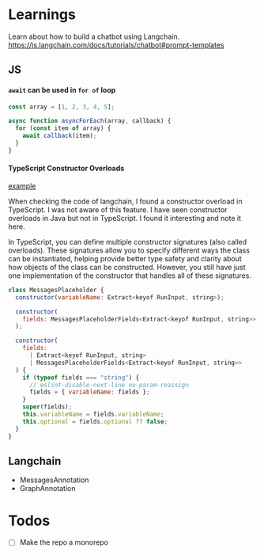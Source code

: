 # Learnings
Learn about how to build a chatbot using Langchain.
https://js.langchain.com/docs/tutorials/chatbot#prompt-templates

## JS
#### `await` can be used in `for of` loop
```js
const array = [1, 2, 3, 4, 5];

async function asyncForEach(array, callback) {
  for (const item of array) {
    await callback(item);
  }
}
```

#### TypeScript Constructor Overloads
[example](https://github.com/langchain-ai/langchainjs/blob/c1181111287ca21a4e5b2620ab441b5c4695029c/langchain-core/src/prompts/chat.ts#L114)

When checking the code of langchain, I found a constructor overload in TypeScript. I was not aware of this feature. I have seen constructor overloads in Java but not in TypeScript. I found it interesting and note it here.

In TypeScript, you can define multiple constructor signatures (also called overloads). These signatures allow you to specify different ways the class can be instantiated, helping provide better type safety and clarity about how objects of the class can be constructed. However, you still have just one implementation of the constructor that handles all of these signatures.

```js
class MessagesPlaceholder {
  constructor(variableName: Extract<keyof RunInput, string>);

  constructor(
    fields: MessagesPlaceholderFields<Extract<keyof RunInput, string>>
  );

  constructor(
    fields:
      | Extract<keyof RunInput, string>
      | MessagesPlaceholderFields<Extract<keyof RunInput, string>>
  ) {
    if (typeof fields === "string") {
      // eslint-disable-next-line no-param-reassign
      fields = { variableName: fields };
    }
    super(fields);
    this.variableName = fields.variableName;
    this.optional = fields.optional ?? false;
  }
}
```

## Langchain
* MessagesAnnotation
* GraphAnnotation


# Todos
* [ ] Make the repo a monorepo
